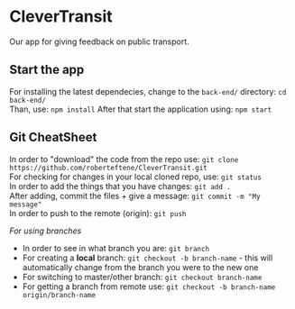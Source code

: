 # CleverTransit
Our app for giving feedback on public transport.

## Start the app  
For installing the latest dependecies, change to the `back-end/` directory: ```cd back-end/```    
Than, use: ```npm install``` 
After that start the application using: ```npm start```
 
## Git CheatSheet

In order to "download" the code from the repo use:
```git clone https://github.com/roberteftene/CleverTransit.git```  
For checking for changes in your local cloned repo, use: ```git status```  
In order to add the things that you have changes: ```git add . ```  
After adding, commit the files + give a message: ```git commit -m "My message"```  
In order to push to the remote (origin): ```git push```

*For using branches*
- In order to see in what branch you are: ```git branch```
- For creating a **local** branch: ```git checkout -b branch-name``` - this will automatically change from the branch you were to the new one
- For switching to master/other branch: ```git checkout branch-name```
- For getting a branch from remote use: ```git checkout -b branch-name origin/branch-name```

 

